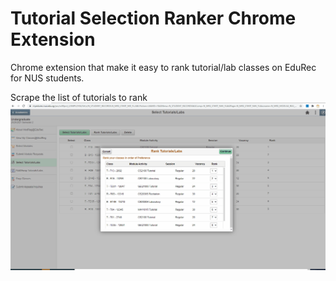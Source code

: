 # Tutorial Selection Ranker Chrome Extension

Chrome extension that make it easy to rank tutorial/lab classes on EduRec for NUS students.

Scrape the list of tutorials to rank
![scrape](/gifs/scrape.gif)
